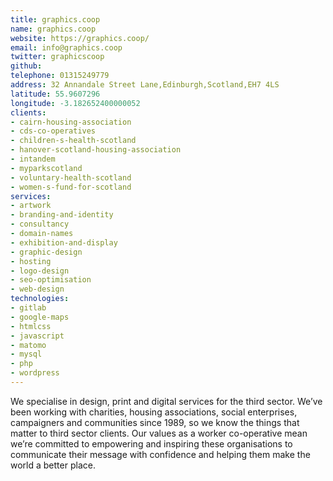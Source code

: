 ```yaml
---
title: graphics.coop
name: graphics.coop
website: https://graphics.coop/
email: info@graphics.coop
twitter: graphicscoop
github: 
telephone: 01315249779
address: 32 Annandale Street Lane,Edinburgh,Scotland,EH7 4LS
latitude: 55.9607296
longitude: -3.182652400000052
clients:
- cairn-housing-association
- cds-co-operatives
- children-s-health-scotland
- hanover-scotland-housing-association
- intandem
- myparkscotland
- voluntary-health-scotland
- women-s-fund-for-scotland
services:
- artwork
- branding-and-identity
- consultancy
- domain-names
- exhibition-and-display
- graphic-design
- hosting
- logo-design
- seo-optimisation
- web-design
technologies:
- gitlab
- google-maps
- htmlcss
- javascript
- matomo
- mysql
- php
- wordpress
---
```


We specialise in design, print and digital services for the third sector.
We’ve been working with charities, housing associations, social enterprises, campaigners and communities since 1989, so we know the things that matter to third sector clients. Our values as a worker co-operative mean we’re committed to empowering and inspiring these organisations to communicate their message with confidence and helping them make the world a better place.